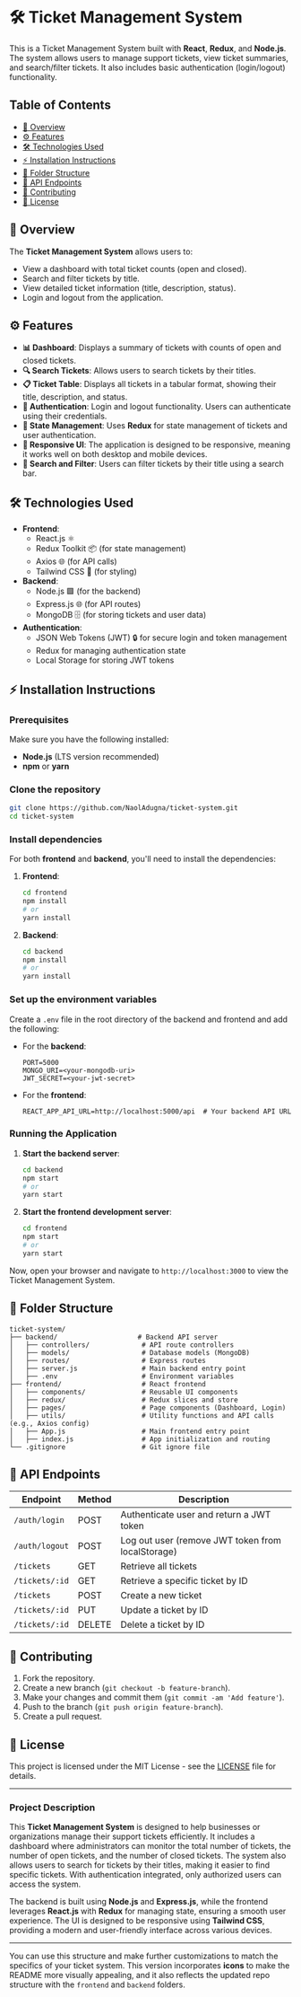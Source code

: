 # 🛠️ Ticket Management System

This is a Ticket Management System built with **React**, **Redux**, and **Node.js**. The system allows users to manage support tickets, view ticket summaries, and search/filter tickets. It also includes basic authentication (login/logout) functionality.

## **Table of Contents**

- [📜 Overview](#overview)
- [⚙️ Features](#features)
- [🛠️ Technologies Used](#technologies-used)
- [⚡ Installation Instructions](#installation-instructions)
- [📁 Folder Structure](#folder-structure)
- [📡 API Endpoints](#api-endpoints)
- [🤝 Contributing](#contributing)
- [📄 License](#license)

## **📜 Overview**

The **Ticket Management System** allows users to:

- View a dashboard with total ticket counts (open and closed).
- Search and filter tickets by title.
- View detailed ticket information (title, description, status).
- Login and logout from the application.

## **⚙️ Features**

- **📊 Dashboard**: Displays a summary of tickets with counts of open and closed tickets.
- **🔍 Search Tickets**: Allows users to search tickets by their titles.
- **📋 Ticket Table**: Displays all tickets in a tabular format, showing their title, description, and status.
- **🔑 Authentication**: Login and logout functionality. Users can authenticate using their credentials.
- **🔄 State Management**: Uses **Redux** for state management of tickets and user authentication.
- **📱 Responsive UI**: The application is designed to be responsive, meaning it works well on both desktop and mobile devices.
- **🔄 Search and Filter**: Users can filter tickets by their title using a search bar.

## **🛠️ Technologies Used**

- **Frontend**:
  - React.js ⚛️
  - Redux Toolkit 📦 (for state management)
  - Axios 🌐 (for API calls)
  - Tailwind CSS 🎨 (for styling)
- **Backend**:
  - Node.js 🟩 (for the backend)
  - Express.js 🌐 (for API routes)
  - MongoDB 🗄️ (for storing tickets and user data)
- **Authentication**:
  - JSON Web Tokens (JWT) 🔒 for secure login and token management
  - Redux for managing authentication state
  - Local Storage for storing JWT tokens

## **⚡ Installation Instructions**

### Prerequisites

Make sure you have the following installed:

- **Node.js** (LTS version recommended)
- **npm** or **yarn**

### Clone the repository

```bash
git clone https://github.com/NaolAdugna/ticket-system.git
cd ticket-system
```

### Install dependencies

For both **frontend** and **backend**, you'll need to install the dependencies:

1. **Frontend**:

   ```bash
   cd frontend
   npm install
   # or
   yarn install
   ```

2. **Backend**:
   ```bash
   cd backend
   npm install
   # or
   yarn install
   ```

### Set up the environment variables

Create a `.env` file in the root directory of the backend and frontend and add the following:

- For the **backend**:

  ```
  PORT=5000
  MONGO_URI=<your-mongodb-uri>
  JWT_SECRET=<your-jwt-secret>
  ```

- For the **frontend**:
  ```
  REACT_APP_API_URL=http://localhost:5000/api  # Your backend API URL
  ```

### Running the Application

1. **Start the backend server**:

   ```bash
   cd backend
   npm start
   # or
   yarn start
   ```

2. **Start the frontend development server**:
   ```bash
   cd frontend
   npm start
   # or
   yarn start
   ```

Now, open your browser and navigate to `http://localhost:3000` to view the Ticket Management System.

## **📁 Folder Structure**

```plaintext
ticket-system/
├── backend/                    # Backend API server
│   ├── controllers/             # API route controllers
│   ├── models/                  # Database models (MongoDB)
│   ├── routes/                  # Express routes
│   ├── server.js                # Main backend entry point
│   ├── .env                     # Environment variables
├── frontend/                    # React frontend
│   ├── components/              # Reusable UI components
│   ├── redux/                   # Redux slices and store
│   ├── pages/                   # Page components (Dashboard, Login)
│   ├── utils/                   # Utility functions and API calls (e.g., Axios config)
│   ├── App.js                   # Main frontend entry point
│   ├── index.js                 # App initialization and routing
└── .gitignore                   # Git ignore file
```

## **📡 API Endpoints**

| Endpoint       | Method | Description                                       |
| -------------- | ------ | ------------------------------------------------- |
| `/auth/login`  | POST   | Authenticate user and return a JWT token          |
| `/auth/logout` | POST   | Log out user (remove JWT token from localStorage) |
| `/tickets`     | GET    | Retrieve all tickets                              |
| `/tickets/:id` | GET    | Retrieve a specific ticket by ID                  |
| `/tickets`     | POST   | Create a new ticket                               |
| `/tickets/:id` | PUT    | Update a ticket by ID                             |
| `/tickets/:id` | DELETE | Delete a ticket by ID                             |

## **🤝 Contributing**

1. Fork the repository.
2. Create a new branch (`git checkout -b feature-branch`).
3. Make your changes and commit them (`git commit -am 'Add feature'`).
4. Push to the branch (`git push origin feature-branch`).
5. Create a pull request.

## **📄 License**

This project is licensed under the MIT License - see the [LICENSE](LICENSE) file for details.

---

### **Project Description**

This **Ticket Management System** is designed to help businesses or organizations manage their support tickets efficiently. It includes a dashboard where administrators can monitor the total number of tickets, the number of open tickets, and the number of closed tickets. The system also allows users to search for tickets by their titles, making it easier to find specific tickets. With authentication integrated, only authorized users can access the system.

The backend is built using **Node.js** and **Express.js**, while the frontend leverages **React.js** with **Redux** for managing state, ensuring a smooth user experience. The UI is designed to be responsive using **Tailwind CSS**, providing a modern and user-friendly interface across various devices.

---

You can use this structure and make further customizations to match the specifics of your ticket system. This version incorporates **icons** to make the README more visually appealing, and it also reflects the updated repo structure with the `frontend` and `backend` folders.
